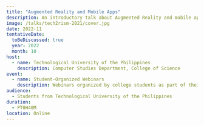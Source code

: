 ```yaml
---
title: "Augmented Reality and Mobile Apps"
description: An introductory talk about Augmented Reality and mobile apps
image: /talks/tech2rism-2021/cover.jpg
date: 2022-11
tentativeDate:
  toBeDiscussed: true
  year: 2022
  month: 10
host:
  - name: Technological University of the Philippines
    description: Computer Studies Department, College of Science
event: 
  - name: Student-Organized Webinars
    description: Webinars organized by college students as part of their student program.
audience:
  - Students from Technological University of the Philippines
duration:
  - PT0H40M
location: Online
---
```

